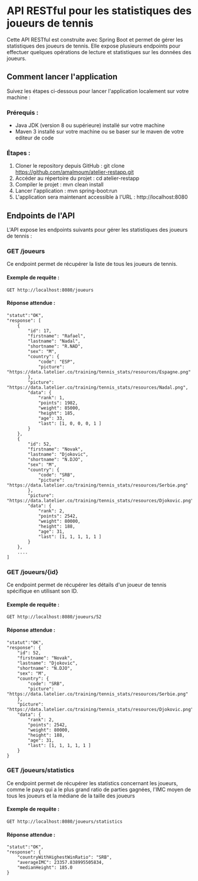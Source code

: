 # API RESTful pour les statistiques des joueurs de tennis
Cette API RESTful est construite avec Spring Boot et permet de gérer les statistiques des joueurs de tennis. Elle expose plusieurs endpoints pour effectuer quelques opérations de lecture et statistiques sur les données des joueurs.

## Comment lancer l'application
Suivez les étapes ci-dessous pour lancer l'application localement sur votre machine :

### Prérequis :

- Java JDK (version 8 ou supérieure) installé sur votre machine
- Maven 3 installé sur votre machine ou se baser sur le maven de votre editeur de code

### Étapes :

1. Cloner le repository depuis GitHub : git clone https://github.com/amalmoum/atelier-restapp.git
2. Accéder au répertoire du projet : cd atelier-restapp
4. Compiler le projet : mvn clean install
5. Lancer l'application : mvn spring-boot:run
6. L'application sera maintenant accessible à l'URL : http://localhost:8080

## Endpoints de l'API
L'API expose les endpoints suivants pour gérer les statistiques des joueurs de tennis :

### GET /joueurs
Ce endpoint permet de récupérer la liste de tous les joueurs de tennis.

#### Exemple de requête :

    GET http://localhost:8080/joueurs

#### Réponse attendue :
    
    "statut":"OK",
	"response": [
        {
            "id": 17,
            "firstname": "Rafael",
            "lastname": "Nadal",
            "shortname": "R.NAD",
            "sex": "M",
            "country": {
                "code": "ESP",
                "picture": "https://data.latelier.co/training/tennis_stats/resources/Espagne.png"
            },
            "picture": "https://data.latelier.co/training/tennis_stats/resources/Nadal.png",
            "data": {
                "rank": 1,
                "points": 1982,
                "weight": 85000,
                "height": 185,
                "age": 33,
                "last": [1, 0, 0, 0, 1 ]
            }
        },
        {
            "id": 52,
            "firstname": "Novak",
            "lastname": "Djokovic",
            "shortname": "N.DJO",
            "sex": "M",
            "country": {
                "code": "SRB",
                "picture": "https://data.latelier.co/training/tennis_stats/resources/Serbie.png"
            },
            "picture": "https://data.latelier.co/training/tennis_stats/resources/Djokovic.png",
            "data": {
                "rank": 2,
                "points": 2542,
                "weight": 80000,
                "height": 188,
                "age": 31,
                "last": [1, 1, 1, 1, 1 ]
            }
        },
        ....
    ]
    
### GET /joueurs/{id}
Ce endpoint permet de récupérer les détails d'un joueur de tennis spécifique en utilisant son ID.

#### Exemple de requête :

    GET http://localhost:8080/joueurs/52

#### Réponse attendue :
    
    "statut":"OK",
	"response": {
        "id": 52,
        "firstname": "Novak",
        "lastname": "Djokovic",
        "shortname": "N.DJO",
        "sex": "M",
        "country": {
            "code": "SRB",
            "picture": "https://data.latelier.co/training/tennis_stats/resources/Serbie.png"
        },
        "picture": "https://data.latelier.co/training/tennis_stats/resources/Djokovic.png",
        "data": {
            "rank": 2,
            "points": 2542,
            "weight": 80000,
            "height": 188,
            "age": 31,
            "last": [1, 1, 1, 1, 1 ]
        }
    }

### GET /joueurs/statistics
Ce endpoint permet de récupérer les statistics concernant les joueurs, comme le pays qui a le plus grand ratio de parties gagnées, l'IMC moyen de tous les joueurs et la médiane de la taille des joueurs

#### Exemple de requête :

    GET http://localhost:8080/joueurs/statistics

#### Réponse attendue :
    
    "statut":"OK",
	"response": {
		"countryWithHighestWinRatio": "SRB",
		"averageIMC": 23357.838995505834,
		"medianHeight": 185.0
	}